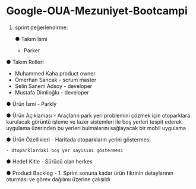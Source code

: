# Google-OUA-Mezuniyet-Bootcampi

1. sprint değerlendirme:

   ● Takım İsmi
	- Parker

  ● Takım Rolleri
  - Muhammed Kaha product owner 
  - Ömerhan Sancak - scrum master  
  - Selin Sanem Adsoy - developer 
  - Mustafa Dimlioğlu - developer	

  ● Ürün İsmi
  	- Parkly

  ● Ürün Açıklaması
  	- Araçların park yeri problemini çözmek için otoparklara kurulacak görüntü işleme ve lazer sistemleri ile boş yerleri tespit ederek uygulama üzerinden bu yerleri bulmalarını sağlayacak bir mobil uygulama

  ● Ürün Özellikleri
  	- Haritada otoparkların yerini göstermesi

  	- Otoparklardaki boş yer sayısını göstermesi

  ● Hedef Kitle
  	- Sürücü olan herkes

  ● Product Backlog
  	- 1. Sprint sonuna kadar ürün fikrinin detaylarının oturması ve görev dağılımı üzerine çalışıldı. 
